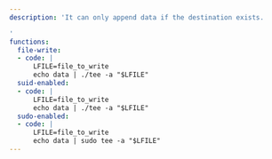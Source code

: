 ```yaml
---
description: 'It can only append data if the destination exists.

'
functions:
  file-write:
  - code: |
      LFILE=file_to_write
      echo data | ./tee -a "$LFILE"
  suid-enabled:
  - code: |
      LFILE=file_to_write
      echo data | ./tee -a "$LFILE"
  sudo-enabled:
  - code: |
      LFILE=file_to_write
      echo data | sudo tee -a "$LFILE"
---
```

